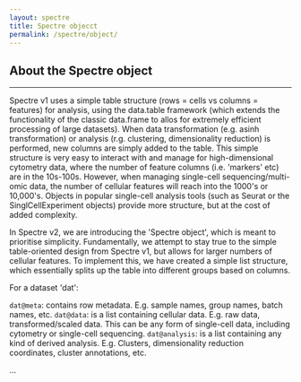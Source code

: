 ```yaml
---
layout: spectre
title: Spectre objecct
permalink: /spectre/object/
---
```


## About the Spectre object

---

Spectre v1 uses a simple table structure (rows = cells vs columns = features) for analysis, using the data.table framework (which extends the functionality of the classic data.frame to allos for extremely efficient processing of large datasets). When data transformation (e.g. asinh transformation) or analysis (r.g. clustering, dimensionality reduction) is performed, new columns are simply added to the table. This simple structure is very easy to interact with and manage for high-dimensional cytometry data, where the number of feature columns (i.e. 'markers' etc) are in the 10s-100s. However, when managing single-cell sequencing/multi-omic data, the number of cellular features will reach into the 1000's or 10,000's. Objects in popular single-cell analysis tools (such as Seurat or the SinglCellExperiment objects) provide more structure, but at the cost of added complexity. 

In Spectre v2, we are introducing the 'Spectre object', which is meant to prioritise simplicity. Fundamentally, we attempt to stay true to the simple table-oriented design from Spectre v1, but allows for larger numbers of cellular features. To implement this, we have created a simple list structure, which essentially splits up the table into different groups based on columns.

For a dataset 'dat':

`dat@meta`: contains row metadata. E.g. sample names, group names, batch names, etc.
`dat@data`: is a list containing cellular data. E.g. raw data, transformed/scaled data. This can be any form of single-cell data, including cytometry or single-cell sequencing.
`dat@analysis`: is a list containing any kind of derived analysis. E.g. Clusters, dimensionality reduction coordinates, cluster annotations, etc.

...

<br />
<br />
